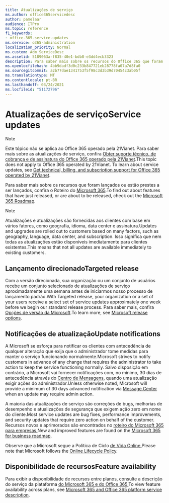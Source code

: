 ```yaml
---
title: Atualizações de serviço
ms.author: office365servicedesc
author: pamelaar
audience: ITPro
ms.topic: reference
f1_keywords:
- office-365-service-updates
ms.service: o365-administration
localization_priority: Normal
ms.custom: Adm_ServiceDesc
ms.assetid: 5189063a-f835-40e1-bdb8-e3dd4ecb3323
description: Para saber mais sobre os recursos do Office 365 que foram lançados ou estão prestes a ser lançados, confira o Roteiro do Microsoft 365.
ms.openlocfilehash: 4bb9dadf3d0c233b847721eb28778fa07a7d8fa0
ms.sourcegitcommit: a2b77dae1341753f5f98c3d3b39d70454c3ab05f
ms.translationtype: MT
ms.contentlocale: pt-BR
ms.lasthandoff: 03/24/2021
ms.locfileid: "51172796"
---
```

# <a name="service-updates"></a><span data-ttu-id="0f8ab-103">Atualizações de serviço</span><span class="sxs-lookup"><span data-stu-id="0f8ab-103">Service updates</span></span>

> [!NOTE]
> <span data-ttu-id="0f8ab-p101">Este tópico não se aplica ao Office 365 operado pela 21Vianet. Para saber mais sobre as atualizações de serviço, confira [Obter suporte técnico, de cobrança e de assinatura do Office 365 operado pela 21Vianet](/microsoft-365/admin/contact-support-for-business-products).</span><span class="sxs-lookup"><span data-stu-id="0f8ab-p101">This topic does not apply to Office 365 operated by 21Vianet. To learn about service updates, see [Get technical, billing, and subscription support for Office 365 operated by 21Vianet](/microsoft-365/admin/contact-support-for-business-products).</span></span> 
  
<span data-ttu-id="0f8ab-106">Para saber mais sobre os recursos que foram lançados ou estão prestes a ser lançados, confira o Roteiro do [Microsoft 365](https://go.microsoft.com/fwlink/?LinkId=509914).</span><span class="sxs-lookup"><span data-stu-id="0f8ab-106">To find out about features that have just released, or are about to be released, check out the [Microsoft 365 Roadmap](https://go.microsoft.com/fwlink/?LinkId=509914).</span></span>
  
> [!NOTE]
> <span data-ttu-id="0f8ab-107">Atualizações e atualizações são fornecidas aos clientes com base em vários fatores, como geografia, idioma, data center e assinatura.</span><span class="sxs-lookup"><span data-stu-id="0f8ab-107">Updates and upgrades are rolled out to customers based on many factors, such as geography, language, data center, and subscription.</span></span> <span data-ttu-id="0f8ab-108">Isso significa que nem todas as atualizações estão disponíveis imediatamente para clientes existentes.</span><span class="sxs-lookup"><span data-stu-id="0f8ab-108">This means that not all updates are available immediately to existing customers.</span></span> 
  
## <a name="targeted-release"></a><span data-ttu-id="0f8ab-109">Lançamento direcionado</span><span class="sxs-lookup"><span data-stu-id="0f8ab-109">Targeted release</span></span>

<span data-ttu-id="0f8ab-110">Com a versão direcionada, sua organização ou um conjunto de usuários recebe um conjunto selecionado de atualizações de serviço aproximadamente uma semana antes de iniciarmos nosso processo de lançamento padrão.</span><span class="sxs-lookup"><span data-stu-id="0f8ab-110">With Targeted release, your organization or a set of your users receive a select set of service updates approximately one week before we begin our standard release process.</span></span> <span data-ttu-id="0f8ab-111">Para saber mais, confira [Opções de versão da Microsoft](/office365/admin/manage/release-options-in-office-365).</span><span class="sxs-lookup"><span data-stu-id="0f8ab-111">To learn more, see [Microsoft release options](/office365/admin/manage/release-options-in-office-365).</span></span> 
  
## <a name="update-notifications"></a><span data-ttu-id="0f8ab-112">Notificações de atualização</span><span class="sxs-lookup"><span data-stu-id="0f8ab-112">Update notifications</span></span>

<span data-ttu-id="0f8ab-113">A Microsoft se esforça para notificar os clientes com antecedência de qualquer alteração que exija que o administrador tome medidas para manter o serviço funcionando normalmente.</span><span class="sxs-lookup"><span data-stu-id="0f8ab-113">Microsoft strives to notify customers in advance of any change that requires the administrator to take action to keep the service functioning normally.</span></span> <span data-ttu-id="0f8ab-114">Salvo disposição em contrário, a Microsoft vai fornecer notificações com, no mínimo, 30 dias de antecedência através do [Centro de Mensagens](/office365/admin/manage/message-center), quando uma atualização exigir ações do administrador.</span><span class="sxs-lookup"><span data-stu-id="0f8ab-114">Unless otherwise noted, Microsoft will provide a minimum of 30 days advanced notification via [Message Center](/office365/admin/manage/message-center) when an update may require admin action.</span></span> 
  
<span data-ttu-id="0f8ab-115">A maioria das atualizações de serviço são correções de bugs, melhorias de desempenho e atualizações de segurança que exigem ação zero em nome do cliente.</span><span class="sxs-lookup"><span data-stu-id="0f8ab-115">Most service updates are bug fixes, performance improvements, and security updates that require zero action on behalf of the customer.</span></span> <span data-ttu-id="0f8ab-116">Recursos novos e aprimorados são encontrados no [roteiro do Microsoft 365 para empresas.](https://roadmap.office.com/)</span><span class="sxs-lookup"><span data-stu-id="0f8ab-116">New and improved features are found on the [Microsoft 365 for business roadmap](https://roadmap.office.com/).</span></span>
  
<span data-ttu-id="0f8ab-117">Observe que a Microsoft segue a Política de Ciclo [de Vida Online.](https://support.microsoft.com/lifecycle#gp/osslpolicy)</span><span class="sxs-lookup"><span data-stu-id="0f8ab-117">Please note that Microsoft follows the [Online Lifecycle Policy](https://support.microsoft.com/lifecycle#gp/osslpolicy).</span></span>
  
## <a name="feature-availability"></a><span data-ttu-id="0f8ab-118">Disponibilidade de recursos</span><span class="sxs-lookup"><span data-stu-id="0f8ab-118">Feature availability</span></span>

<span data-ttu-id="0f8ab-119">Para exibir a disponibilidade de recursos entre planos, consulte a descrição do serviço da plataforma [do Microsoft 365 e do Office 365.](office-365-platform-service-description.md)</span><span class="sxs-lookup"><span data-stu-id="0f8ab-119">To view feature availability across plans, see [Microsoft 365 and Office 365 platform service description](office-365-platform-service-description.md).</span></span>
